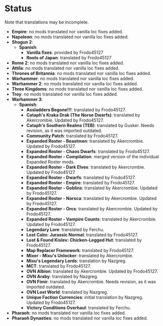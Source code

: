 # Status

Note that translations may be incomplete.

- **Empire**: no mods translated nor vanilla loc fixes added.
- **Napoleon**: no mods translated nor vanilla loc fixes added.
- **Shogun 2**:
    - **Spanish**:
        - **Vanilla fixes**: provided by Frodo45127
        - **Roots of Japan**: translated by Frodo45127
- **Rome 2**: no mods translated nor vanilla loc fixes added.
- **Attila**: no mods translated nor vanilla loc fixes added.
- **Thrones of Britannia**: no mods translated nor vanilla loc fixes added.
- **Warhammer**: no mods translated nor vanilla loc fixes added.
- **Warhammer 2**: no mods translated nor vanilla loc fixes added.
- **Three Kingdoms**: no mods translated nor vanilla loc fixes added.
- **Troy**: no mods translated nor vanilla loc fixes added.
- **Warhammer 3**:
    - **Spanish**:
        - **Assladders Begone!!!**: translated by Frodo45127.
        - **Cataph's Kraka Drak (The Norse Dwarfs)**: translated by Akercrombie. Updated by Frodo45127.
        - **Cataph's Southern Realms (TEB)**: translated by Gusker. Needs revision, as it was imported outdated.
        - **Community Patch**: translated by Frodo45127.
        - **Expanded Roster - Beastmen**: translated by Akercrombie. Updated by Frodo45127. 
        - **Expanded Roster - Chaos Dwarfs**: translated by Frodo45127. 
        - **Expanded Roster - Compilation**: merged version of the individual Expanded Roster mods. 
        - **Expanded Roster - Dark Elves**: translated by Akercrombie. Updated by Frodo45127.
        - **Expanded Roster - Dwarfs**: translated by Frodo45127.
        - **Expanded Roster - Empire**: translated by Frodo45127.
        - **Expanded Roster - Goblins**: translated by Akercrombie. Updated by Frodo45127.
        - **Expanded Roster - Norsca**: translated by Akercrombie. Updated by Frodo45127.
        - **Expanded Roster - Orcs**: translated by Akercrombie. Updated by Frodo45127.
        - **Expanded Roster - Vampire Counts**: translated by Akercrombie. Updated by Frodo45127.
        - **Legendary Lore**: translated by Ferchu.
        - **Lost Calm: Jurassic Normal**: translated by Frodo45127.
        - **Lost & Found Kislev: Chicken-Legged Hut**: translated by Frodo45127.
        - **Map Replacer Framework**: translated by Frodo45127.
        - **Mixer - Mixu's Unlocker**: translated by Akercrombie. 
        - **Mixu's Legendary Lords**: translation by Nazgreg.
        - **MCT**: translated by Frodo45127.
        - **OVN Albion**: translated by Akercrombie. Updated by Frodo45127.
        - **OVN Araby**: translated by Nazgreg.
        - **OVN Fimir**: translated by Akercrombie. Needs revision, as it was imported outdated.
        - **OVN Lost World**: translated by Nazgreg.
        - **Unique Faction Currencies**: initial translation by Nazgreg. Updated by Frodo45127.
        - **Victory Conditions Overhaul**: translated by Ferchu.
- **Pharaoh**: no mods translated nor vanilla loc fixes added.
- **Pharaoh Dynasties**: no mods translated nor vanilla loc fixes added.
